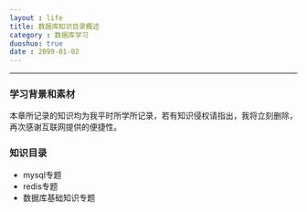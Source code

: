 ```yaml
---
layout : life
title: 数据库知识目录概述
category : 数据库学习
duoshuo: true
date : 2099-01-02
---
```


<!-- more -->

******

### 学习背景和素材

本章所记录的知识均为我平时所学所记录，若有知识侵权请指出，我将立刻删除，再次感谢互联网提供的便捷性。

### 知识目录

>
* mysql专题
* redis专题
* 数据库基础知识专题


